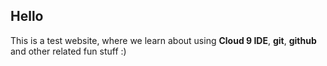 ## Hello

This is a test website, where we learn about using **Cloud 9 IDE**, 
**git**, **github** and other related fun stuff :)



